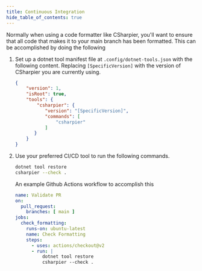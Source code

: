 ```yaml
---
title: Continuous Integration
hide_table_of_contents: true
---
```


Normally when using a code formatter like CSharpier, you'll want to ensure that all code that makes it to your main branch has been formatted. This can be accomplished by doing the following
1. Set up a dotnet tool manifest file at `.config/dotnet-tools.json` with the following content. Replacing `[SpecificVersion]` with the version of CSharpier you are currently using.
   ```json
   {
       "version": 1,
       "isRoot": true,
       "tools": {
           "csharpier": {
              "version": "[SpecificVersion]",
              "commands": [
                  "csharpier"
              ]
          }
       }
   }
   ```
2. Use your preferred CI/CD tool to run the following commands.
   ```bash
   dotnet tool restore
   csharpier --check .
   ```   
   An example Github Actions workflow to accomplish this
   ```yaml
   name: Validate PR
   on:
     pull_request:
       branches: [ main ]
   jobs:
     check_formatting:
       runs-on: ubuntu-latest
       name: Check Formatting
       steps:
         - uses: actions/checkout@v2
         - run: |
             dotnet tool restore
             csharpier --check .
   
   ```
